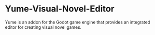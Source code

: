 # Yume-Visual-Novel-Editor
Yume is an addon for the Godot game engine that provides an integrated editor for creating visual novel games.
